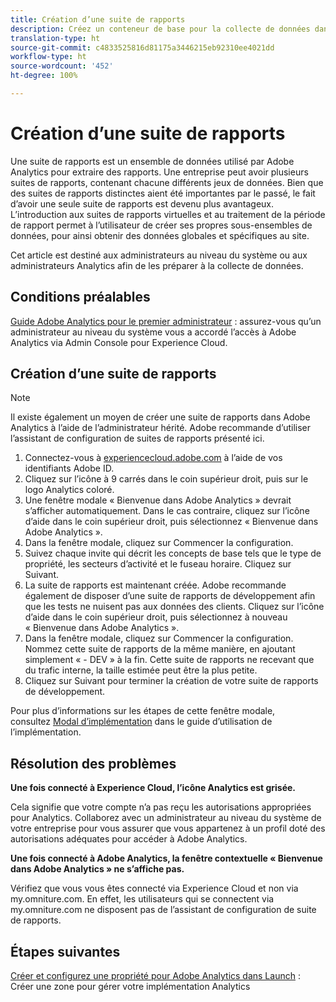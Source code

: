 ```yaml
---
title: Création d’une suite de rapports
description: Créez un conteneur de base pour la collecte de données dans Adobe Analytics.
translation-type: ht
source-git-commit: c4833525816d81175a3446215eb92310ee4021dd
workflow-type: ht
source-wordcount: '452'
ht-degree: 100%

---
```



# Création d’une suite de rapports

Une suite de rapports est un ensemble de données utilisé par Adobe Analytics pour extraire des rapports. Une entreprise peut avoir plusieurs suites de rapports, contenant chacune différents jeux de données. Bien que des suites de rapports distinctes aient été importantes par le passé, le fait d’avoir une seule suite de rapports est devenu plus avantageux. L’introduction aux suites de rapports virtuelles et au traitement de la période de rapport permet à l’utilisateur de créer ses propres sous-ensembles de données, pour ainsi obtenir des données globales et spécifiques au site.

Cet article est destiné aux administrateurs au niveau du système ou aux administrateurs Analytics afin de les préparer à la collecte de données.

## Conditions préalables

[Guide Adobe Analytics pour le premier administrateur](first-admin-guide.md) : assurez-vous qu’un administrateur au niveau du système vous a accordé l’accès à Adobe Analytics via Admin Console pour Experience Cloud.

## Création d’une suite de rapports

>[!NOTE]
>
>Il existe également un moyen de créer une suite de rapports dans Adobe Analytics à l’aide de l’administrateur hérité. Adobe recommande d’utiliser l’assistant de configuration de suites de rapports présenté ici.

1. Connectez-vous à [experiencecloud.adobe.com](https://experiencecloud.adobe.com) à l’aide de vos identifiants Adobe ID.
1. Cliquez sur l’icône à 9 carrés dans le coin supérieur droit, puis sur le logo Analytics coloré.
1. Une fenêtre modale « Bienvenue dans Adobe Analytics » devrait s’afficher automatiquement. Dans le cas contraire, cliquez sur l’icône d’aide dans le coin supérieur droit, puis sélectionnez « Bienvenue dans Adobe Analytics ».
1. Dans la fenêtre modale, cliquez sur Commencer la configuration.
1. Suivez chaque invite qui décrit les concepts de base tels que le type de propriété, les secteurs d’activité et le fuseau horaire. Cliquez sur Suivant.
1. La suite de rapports est maintenant créée. Adobe recommande également de disposer d’une suite de rapports de développement afin que les tests ne nuisent pas aux données des clients. Cliquez sur l’icône d’aide dans le coin supérieur droit, puis sélectionnez à nouveau « Bienvenue dans Adobe Analytics ».
1. Dans la fenêtre modale, cliquez sur Commencer la configuration.
Nommez cette suite de rapports de la même manière, en ajoutant simplement « - DEV » à la fin. Cette suite de rapports ne recevant que du trafic interne, la taille estimée peut être la plus petite.
1. Cliquez sur Suivant pour terminer la création de votre suite de rapports de développement.

Pour plus d’informations sur les étapes de cette fenêtre modale, consultez [Modal d’implémentation](/help/implement/prepare/implementation-modal.md) dans le guide d’utilisation de l’implémentation.

## Résolution des problèmes

**Une fois connecté à Experience Cloud, l’icône Analytics est grisée.**

Cela signifie que votre compte n’a pas reçu les autorisations appropriées pour Analytics. Collaborez avec un administrateur au niveau du système de votre entreprise pour vous assurer que vous appartenez à un profil doté des autorisations adéquates pour accéder à Adobe Analytics.

**Une fois connecté à Adobe Analytics, la fenêtre contextuelle « Bienvenue dans Adobe Analytics » ne s’affiche pas.**

Vérifiez que vous vous êtes connecté via Experience Cloud et non via my.omniture.com. En effet, les utilisateurs qui se connectent via my.omniture.com ne disposent pas de l’assistant de configuration de suite de rapports.

## Étapes suivantes

[Créer et configurez une propriété pour Adobe Analytics dans Launch](/help/implement/launch/create-analytics-property.md) : Créer une zone pour gérer votre implémentation Analytics
